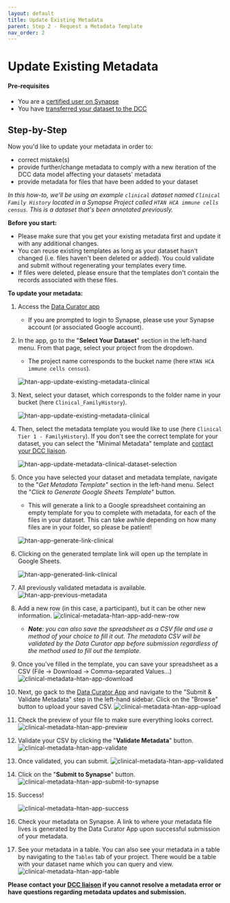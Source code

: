 ```yaml
---
layout: default
title: Update Existing Metadata
parent: Step 2 - Request a Metadata Template
nav_order: 2
---
```


# Update Existing Metadata

#### Pre-requisites
- You are a [certified user on Synapse](https://help.synapse.org/docs/Synapse-User-Account-Types.2007072795.html)
- You have [transferred your dataset to the DCC](uploading-data)

## Step-by-Step

Now you'd like to update your metadata in order to:
   
   * correct mistake(s) 
   * provide further/change metadata to comply with a new iteration of the DCC data model affecting your datasets' metadata
   * provide metadata for files that have been added to your dataset


_In this how-to, we'll be using an example `clinical` dataset named `Clinical Family History` located in a Synapse Project called `HTAN HCA immune cells census`. This is a dataset that's been annotated previously._

<b> Before you start: </b>
   * Please make sure that you get your existing metadata first and update it with any additional changes.
   * You can reuse existing templates as long as your dataset hasn't changed (i.e. files haven't been deleted or added). You could validate and submit without regenerating your templates every time. 
   * If files were deleted, please ensure that the templates don't contain the records associated with these files.

<b> To update your metadata: </b>

1. Access the [Data Curator app](https://www.synapse.org/#!Wiki:syn20681266/ENTITY)
    - If you are prompted to login to Synapse, please use your Synapse account (or associated Google account).
    
  
2. In the app, go to the "**Select Your Dataset**" section in the left-hand menu. From that page, select your project from the dropdown. 
    - The project name corresponds to the bucket name (here `HTAN HCA immune cells census`).  

   ![htan-app-update-existing-metadata-clinical](https://user-images.githubusercontent.com/12868382/86082412-87644e00-ba4c-11ea-873c-758b0956e337.png)
    
3. Next, select your dataset, which corresponds to the folder name in your bucket (here `Clinical_FamilyHistory`).

   ![htan-app-update-existing-metadata-clinical](https://user-images.githubusercontent.com/12868382/86082412-87644e00-ba4c-11ea-873c-758b0956e337.png)

4. Then, select the metadata template you would like to use (here `Clinical Tier 1 - FamilyHistory`). If you don't see the correct template for your dataset, you can select the "Minimal Metadata" template and [contact your DCC liaison](step-1).

   ![htan-app-update-metadata-clinical-dataset-selection](https://user-images.githubusercontent.com/12868382/86082551-e75af480-ba4c-11ea-811d-b4a9b7827156.png)

5. Once you have selected your dataset and metadata template, navigate to the "*Get Metadata Template*" section in the left-hand menu. Select the "*Click to Generate Google Sheets Template*" button. 
    - This will generate a link to a Google spreadsheet containing an empty template for you to complete with metadata, for each of the files in your dataset. This can take awhile depending on how many files are in your folder, so please be patient!

   ![htan-app-generate-link-clinical](https://user-images.githubusercontent.com/12868382/86082710-44ef4100-ba4d-11ea-8559-50b4e5327360.png)


6. Clicking on the generated template link will open up the template in Google Sheets.

   ![htan-app-generated-link-clinical](https://user-images.githubusercontent.com/12868382/86082720-4ae52200-ba4d-11ea-8990-96d9413c10e4.png)


7. All previously validated metadata is available.
      ![htan-app-previous-metadata](https://user-images.githubusercontent.com/12868382/86082779-76680c80-ba4d-11ea-9b49-2cb309bfc07a.png)

8. Add a new row (in this case, a participant), but it can be other new information. 
   ![clinical-metadata-htan-app-add-new-row](https://user-images.githubusercontent.com/12868382/86083506-4faad580-ba4f-11ea-8ce5-cd06866d53c9.png)

    - _**Note**: you can also save the spreadsheet as a CSV file and use a method of your choice to fill it out. The metadata CSV will be validated by the Data Curator app before submission regardless of the method used to fill out the template._

9. Once you've filled in the template, you can save your spreadsheet as a CSV (File -> Download -> Comma-separated Values...)
   ![clinical-metadata-htan-app-download](https://user-images.githubusercontent.com/12868382/86083592-94367100-ba4f-11ea-9f08-c99014465729.png)

10. Next, go gack to the [Data Curator App](https://www.synapse.org/#!Wiki:syn20681266/ENTITY) and navigate to the "Submit & Validate Metadata" step in the left-hand sidebar. Click on the "Browse" button to upload your saved CSV. 
   ![clinical-metadata-htan-app-upload](https://user-images.githubusercontent.com/12868382/86083464-2db15300-ba4f-11ea-8be2-e5ef62d478cc.png)

11. Check the preview of your file to make sure everything looks correct. 
   ![clinical-metadata-htan-app-preview](https://user-images.githubusercontent.com/12868382/86083455-2ab66280-ba4f-11ea-9fd1-669dcda0c5ac.png)

12. Validate your CSV by clicking the "**Validate Metadata**" button. 
   ![clinical-metadata-htan-app-validate](https://user-images.githubusercontent.com/12868382/86083465-2db15300-ba4f-11ea-9ff2-c1e41b9c2b69.png)

13. Once validated, you can submit.
   ![clinical-metadata-htan-app-validated](https://user-images.githubusercontent.com/12868382/86083466-2e49e980-ba4f-11ea-85ff-518a2b3174c5.png)


14. Click on the "**Submit to Synapse**" button.
   ![clinical-metadata-htan-app-submit-to-synapse](https://user-images.githubusercontent.com/12868382/86083457-2b4ef900-ba4f-11ea-99b6-e1dcdf47d9ef.png)


15. Success! 
   
      ![clinical-metadata-htan-app-success](https://user-images.githubusercontent.com/12868382/86083460-2be78f80-ba4f-11ea-8795-38094b2365e4.png)


16. Check your metadata on Synapse. A link to where your metadata file lives is generated by the Data Curator App upon successful submission of your metadata. 

17. See your metadata in a table. You can also see your metadata in a table by navigating to the `Tables` tab of your project. There would be a table with your dataset name which you can query and view.
   ![clinical-metadata-htan-app-table](https://user-images.githubusercontent.com/12868382/86083461-2c802600-ba4f-11ea-9a24-7ee5703a5bf7.png)



**Please contact your [DCC liaison](dcc-liaison) if you cannot resolve a metadata error or have questions regarding metadata updates and submission.**

